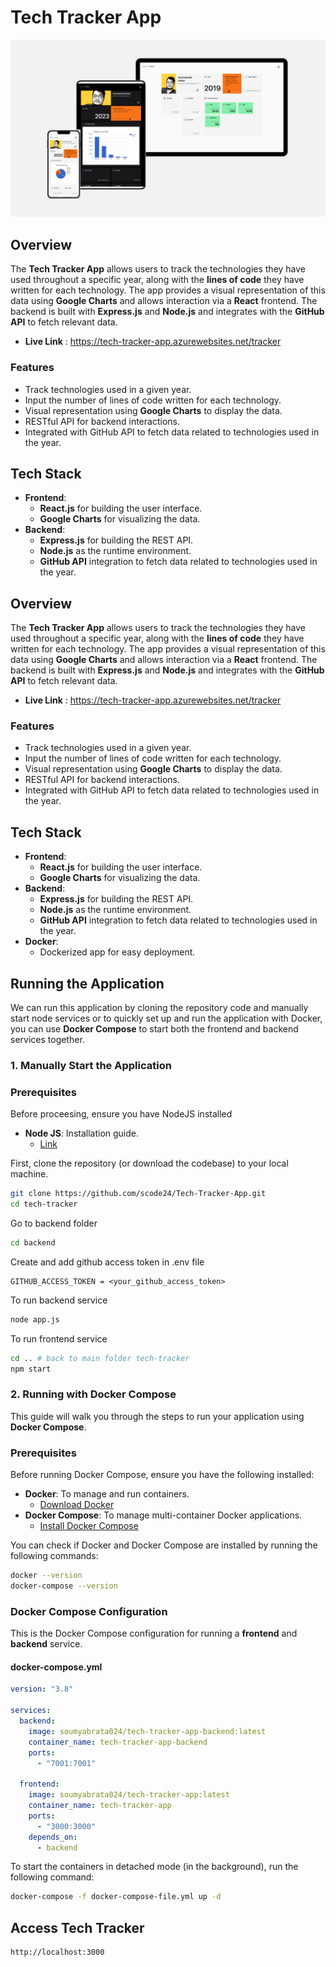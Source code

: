 # Tech Tracker App

![Tech Tracker Banner](public/tech-tracker-banner.png)

## Overview

The **Tech Tracker App** allows users to track the technologies they have used throughout a specific year, along with the **lines of code** they have written for each technology. The app provides a visual representation of this data using **Google Charts** and allows interaction via a **React** frontend. The backend is built with **Express.js** and **Node.js** and integrates with the **GitHub API** to fetch relevant data.

- **Live Link** :
  https://tech-tracker-app.azurewebsites.net/tracker

### Features

- Track technologies used in a given year.
- Input the number of lines of code written for each technology.
- Visual representation using **Google Charts** to display the data.
- RESTful API for backend interactions.
- Integrated with GitHub API to fetch data related to technologies used in the year.

## Tech Stack

- **Frontend**:
  - **React.js** for building the user interface.
  - **Google Charts** for visualizing the data.
- **Backend**:
  - **Express.js** for building the REST API.
  - **Node.js** as the runtime environment.
  - **GitHub API** integration to fetch data related to technologies used in the year.

## Overview

The **Tech Tracker App** allows users to track the technologies they have used throughout a specific year, along with the **lines of code** they have written for each technology. The app provides a visual representation of this data using **Google Charts** and allows interaction via a **React** frontend. The backend is built with **Express.js** and **Node.js** and integrates with the **GitHub API** to fetch relevant data.

- **Live Link** :
  https://tech-tracker-app.azurewebsites.net/tracker

### Features

- Track technologies used in a given year.
- Input the number of lines of code written for each technology.
- Visual representation using **Google Charts** to display the data.
- RESTful API for backend interactions.
- Integrated with GitHub API to fetch data related to technologies used in the year.

## Tech Stack

- **Frontend**:
  - **React.js** for building the user interface.
  - **Google Charts** for visualizing the data.
- **Backend**:
  - **Express.js** for building the REST API.
  - **Node.js** as the runtime environment.
  - **GitHub API** integration to fetch data related to technologies used in the year.
- **Docker**:
  - Dockerized app for easy deployment.

## Running the Application

We can run this application by cloning the repository code and manually start node services or to quickly set up and run the application with Docker, you can use **Docker Compose** to start both the frontend and backend services together.

### 1. Manually Start the Application

### Prerequisites

Before proceesing, ensure you have NodeJS installed

- **Node JS**: Installation guide.
  - [Link](https://nodejs.org/en)

First, clone the repository (or download the codebase) to your local machine.

```bash
git clone https://github.com/scode24/Tech-Tracker-App.git
cd tech-tracker
```

Go to backend folder

```bash
cd backend
```

Create and add github access token in .env file

```
GITHUB_ACCESS_TOKEN = <your_github_access_token>
```

To run backend service

```bash
node app.js
```

To run frontend service

```bash
cd .. # back to main folder tech-tracker
npm start
```

### 2. Running with Docker Compose

This guide will walk you through the steps to run your application using **Docker Compose**.

### Prerequisites

Before running Docker Compose, ensure you have the following installed:

- **Docker**: To manage and run containers.
  - [Download Docker](https://docs.docker.com/get-docker/)
- **Docker Compose**: To manage multi-container Docker applications.
  - [Install Docker Compose](https://docs.docker.com/compose/install/)

You can check if Docker and Docker Compose are installed by running the following commands:

```bash
docker --version
docker-compose --version
```

### Docker Compose Configuration

This is the Docker Compose configuration for running a **frontend** and **backend** service.

#### docker-compose.yml

```yaml
version: "3.8"

services:
  backend:
    image: soumyabrata024/tech-tracker-app-backend:latest
    container_name: tech-tracker-app-backend
    ports:
      - "7001:7001"

  frontend:
    image: soumyabrata024/tech-tracker-app:latest
    container_name: tech-tracker-app
    ports:
      - "3000:3000"
    depends_on:
      - backend
```

To start the containers in detached mode (in the background), run the following command:

```bash
docker-compose -f docker-compose-file.yml up -d
```

## Access Tech Tracker

```
http://localhost:3000
```
